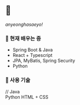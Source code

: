 # 👋 
*anyeonghasaeyo!*

### 🌱 현재 배우는 중
- Spring Boot & Java 
- React + Typescript
- JPA, MyBatis, Spring Security
- Python


### 💪 사용 기술
//
Java        
Python
HTML + CSS

<!--
![HTML5](https://img.shields.io/badge/HTML5-E34F26?style=flat-square&logo=html5&logoColor=white)
![CSS3](https://img.shields.io/badge/CSS3-1572B6?style=flat-square&logo=css3&logoColor=white)
![JavaScript](https://img.shields.io/badge/JavaScript-F7DF1E?style=flat-square&logo=javascript&logoColor=black)
![React](https://img.shields.io/badge/React-61DAFB?style=flat-square&logo=react&logoColor=black)
![Spring Boot](https://img.shields.io/badge/Spring%20Boot-6DB33F?style=flat-square&logo=spring-boot&logoColor=white)
![Java](https://img.shields.io/badge/Java-007396?style=flat-square&logo=java&logoColor=white)
![Python](https://img.shields.io/badge/Python-306998?style=flat-square&logo=python&logoColor=white)

- 🔭 I’m currently working on ...
- 👯 I’m looking to collaborate on ...
- 🤔 I’m looking for help with ...
- 💬 Ask me about ...
- 📫 How to reach me: ...
- 😄 Pronouns: ...
- ⚡ Fun fact: ...
-->



